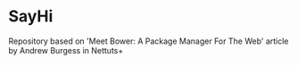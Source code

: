 SayHi
=====

Repository based on 'Meet Bower: A Package Manager For The Web' article by Andrew Burgess in Nettuts+
